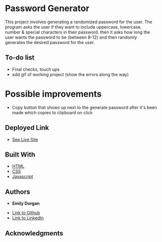 # Password Generator

This project involves generating a randomized password for the user. The program asks the user if they want to include uppercase, lowercase, number & special characters in their password.
then it asks how long the user wants the password to be (between 8-12) and then randomly generates the desired password for the user.

## To-do list

* Final checks, touch ups
* add gif of working project (show the errors along the way)

# Possible improvements

* Copy button that shows up next to the generate password after it's been made which copies to clipboard on click

## Deployed Link

* [See Live Site](https://emdorgan.github.io/password-generator/)


## Built With

* [HTML](https://developer.mozilla.org/en-US/docs/Web/HTML)
* [CSS](https://developer.mozilla.org/en-US/docs/Web/CSS)
* [Javascript](https://developer.mozilla.org/en-US/docs/Web/JavaScript)


## Authors

* **Emily Dorgan** 

- [Link to Github](https://github.com/emdorgan)
- [Link to LinkedIn](https://www.linkedin.com/in/emily-dorgan/)

## Acknowledgments
